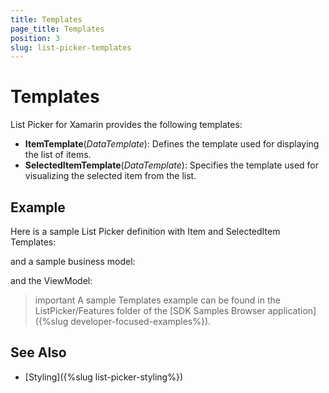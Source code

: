 ```yaml
---
title: Templates
page_title: Templates
position: 3
slug: list-picker-templates
---
```


# Templates

List Picker for Xamarin provides the following templates:

* **ItemTemplate**(*DataTemplate*): Defines the template used for displaying the list of items.
* **SelectedItemTemplate**(*DataTemplate*): Specifies the template used for visualizing the selected item from the list.

## Example

Here is a sample List Picker definition with Item and SelectedItem Templates:

<snippet id='listpicker-features-templates' />

and a sample business model:

<snippet id='listpicker-features-businessmodel' />

and the ViewModel:

<snippet id='listpicker-features-viewmodel' />

>important A sample Templates example can be found in the ListPicker/Features folder of the [SDK Samples Browser application]({%slug developer-focused-examples%}).

## See Also

- [Styling]({%slug list-picker-styling%})
